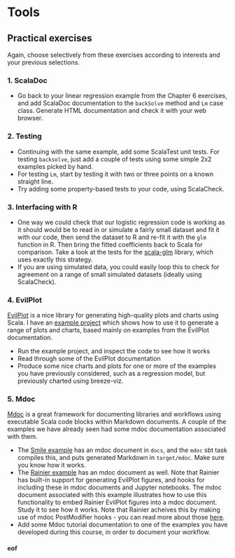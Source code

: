 # Tools

## Practical exercises

Again, choose selectively from these exercises according to interests and your previous selections.

### 1. ScalaDoc

* Go back to your linear regression example from the Chapter 6 exercises, and add ScalaDoc documentation to the `backSolve` method and `Lm` case class. Generate HTML documentation and check it with your web browser.

### 2. Testing

* Continuing with the same example, add some ScalaTest unit tests. For testing `backsolve`, just add a couple of tests using some simple 2x2 examples picked by hand.
* For testing `Lm`, start by testing it with two or three points on a known straight line.
* Try adding some property-based tests to your code, using ScalaCheck.

### 3. Interfacing with R

* One way we could check that our logistic regression code is working as it should would be to read in or simulate a fairly small dataset and fit it with our code, then send the dataset to R and re-fit it with the `glm` function in R. Then bring the fitted coefficients back to Scala for comparison. Take a look at the tests for the [scala-glm](https://github.com/darrenjw/scala-glm/) library, which uses exactly this strategy.
* If you are using simulated data, you could easily loop this to check for agreement on a range of small simulated datasets (ideally using ScalaCheck).

### 4. EvilPlot

[EvilPlot](https://cibotech.github.io/evilplot/) is a nice library for generating high-quality plots and charts using Scala. I have an [example project](../examples/C7-EvilPlot/) which shows how to use it to generate a range of plots and charts, based mainly on examples from the EvilPlot documentation.

* Run the example project, and inspect the code to see how it works
* Read through some of the EvilPlot documentation
* Produce some nice charts and plots for one or more of the examples you have previously considered, such as a regression model, but previously charted using breeze-viz.

### 5. Mdoc

[Mdoc](https://scalameta.org/mdoc/) is a great framework for documenting libraries and workflows using executable Scala code blocks within Markdown documents. A couple of the examples we have already seen had some mdoc documentation associated with them.

* The [Smile example](../examples/C6-Smile/) has an mdoc document in `docs`, and the `mdoc` sbt task compiles this, and puts generated Markdown in `target/mdoc`. Make sure you know how it works.
* The [Rainier example](../example/C6-Rainier/) has an mdoc document as well. Note that Rainier has built-in support for generating EvilPlot figures, and hooks for including these in mdoc documents and Jupyter notebooks. The mdoc document associated with this example illustrates how to use this functionality to embed Rainier EvilPlot figures into a mdoc document. Study it to see how it works. Note that Rainier acheives this by making use of mdoc PostModifier hooks - you can read more about those [here](https://scalameta.org/mdoc/docs/modifiers.html).
* Add some Mdoc tutorial documentation to one of the examples you have developed during this course, in order to document your workflow.




#### eof
